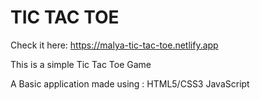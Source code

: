 # TIC TAC TOE

Check it here: https://malya-tic-tac-toe.netlify.app

This is a simple Tic Tac Toe Game

A Basic application made using : HTML5/CSS3 JavaScript
